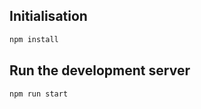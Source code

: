 ## Initialisation

```bash
npm install
```

## Run the development server

```bash
npm run start
```

